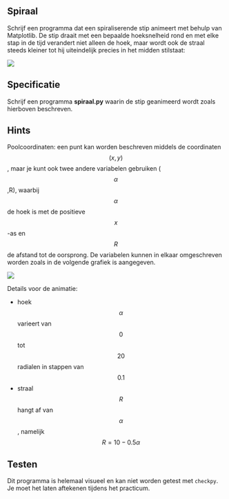 ## Spiraal

Schrijf een programma dat een spiraliserende stip animeert met behulp van Matplotlib. De stip draait met een bepaalde hoeksnelheid rond en met elke stap in de tijd verandert niet alleen de hoek, maar wordt ook de straal steeds kleiner tot hij uiteindelijk precies in het midden stilstaat:

![](AnimationInspiral.gif)

## Specificatie

Schrijf een programma **spiraal.py** waarin de stip geanimeerd wordt zoals hierboven beschreven.

## Hints

Poolcoordinaten: een punt kan worden beschreven middels de coordinaten $$(x,y)$$, maar je
kunt ook twee andere variabelen gebruiken ($$\alpha$$,R), waarbij $$\alpha$$ de
hoek is met de positieve $$x$$-as en $$R$$ de afstand tot de oorsprong. De
variabelen kunnen in elkaar omgeschreven worden zoals in de volgende grafiek is
aangegeven.

![](UitlegPolarCoordinates.png)

Details voor de animatie:

- hoek $$\alpha$$ varieert van $$0$$ tot $$20$$ radialen in stappen van $$0.1$$
- straal $$R$$ hangt af van $$\alpha$$, namelijk $$R=10-0.5\alpha$$

## Testen

Dit programma is helemaal visueel en kan niet worden getest met `checkpy`. Je moet het laten aftekenen tijdens het practicum.
